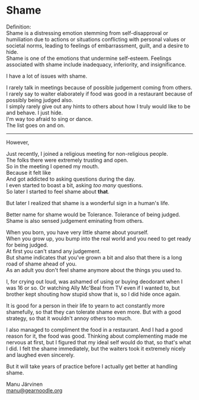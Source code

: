 # Shame

Definition:  
Shame is a distressing emotion stemming from self-disapproval or humiliation due to actions or situations conflicting with personal values or societal norms, leading to feelings of embarrassment, guilt, and a desire to hide.  
Shame is one of the emotions that undermine self-esteem. Feelings associated with shame include inadequacy, inferiority, and insignificance.  

I have a lot of issues with shame.  

I rarely talk in meetings because of possible judgement coming from others.  
I rarely say to waiter elaborately if food was good in a restaurant because of possibly being judged also.  
I simply rarely give out any hints to others about how I truly would like to be and behave. I just hide.  
I'm way too afraid to sing or dance.  
The list goes on and on.  

------

However,

Just recently, I joined a religious meeting for non-religious people.   
The folks there were extremely trusting and open.  
So in the meeting I opened my mouth.   
Because it felt like   
And got addicted to asking questions during the day.  
I even started to boast a bit, asking *too many* questions.  
So later I started to feel shame about **that**.  

But later I realized that shame is a wonderful sign in a human's life. 

Better name for shame would be Tolerance. Tolerance of being judged.  
Shame is also sensed judgement eminating from others.  

When you born, you have very little shame about yourself.  
When you grow up, you bump into the real world and you need to get ready for being judged.  
At first you can't stand any judgement.  
But shame indicates that you've grown a bit and also that there is a long road of shame ahead of you.  
As an adult you don't feel shame anymore about the things you used to.

I, for crying out loud, was ashamed of using or buying deodorant when I was 16 or so.
Or watching Ally Mc'Beal from TV even if I wanted to, but brother kept shouting how stupid show that is, so I did hide once again.

It is good for a person in their life to yearn to act constantly more shamefully, so that they can tolerate shame even more. But with a good strategy, so that it wouldn't annoy others too much.  

I also managed to compliment the food in a restaurant. And I had a good reason for it, the food was good. Thinking about complementing made me nervous at first, but I figured that my ideal self would do that, so that's what I did. I felt the shame immediately, but the waiters took it extremely nicely and laughed even sincerely.

But it will take years of practice before I actually get better at handling shame.

Manu Järvinen  
manu@gearnoodle.org  
